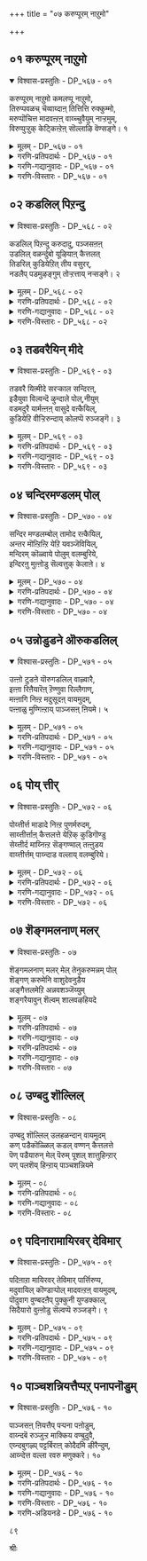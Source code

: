 +++
title = "०७ करुप्पूरम् नाऱुमो"

+++


## ०१ करुप्पूरम् नाऱुमो

<details open><summary>विश्वास-प्रस्तुतिः - DP_५६७ - ०१</summary>

करुप्पूरम् नाऱुमो कमलप्पू नाऱुमो,  
तिरुप्पवळच् चॆव्वाय्दाऩ् तित्तित्ति रुक्कुम्मो,  
मरुप्पॊचित्त मादवऩ्ऱऩ् वाय्च्चुवैयुम् नाऱ्ऱमुम्,  
विरुप्पुऱ्ऱुक् केट्किऩ्ऱेऩ् सॊल्लाऴि वॆण्सङ्गे। १
</details>

<details><summary>मूलम् - DP_५६७ - ०१</summary>

करुप्पूरम् नाऱुमो कमलप्पू नाऱुमो,  
तिरुप्पवळच् चॆव्वाय्दाऩ् तित्तित्ति रुक्कुम्मो,  
मरुप्पॊचित्त मादवऩ्ऱऩ् वाय्च्चुवैयुम् नाऱ्ऱमुम्,  
विरुप्पुऱ्ऱुक् केट्किऩ्ऱेऩ् सॊल्लाऴि वॆण्सङ्गे। १
</details>

<details><summary>गरणि-प्रतिपदार्थः - DP_५६७ - ०१</summary>

करुप्पूरम्=पच्च कर्पूरदन्तॆ, नाऱुमो=वासनॆयुळ्ळद्दो? कमलम् पू=कमलद हूविनन्तॆ, नाऱुमो=वासनॆयुळ्ळद्दो, तिरु=श्रेष्ठवाद, पवळम्=हवळदन्तॆ, शॆम्=सॊबगिन, वाय् तान्=तुटिगळु, तित्तित्तु=मधुरवागि, इरुक्कूमो=इरुवुदो? मरुप्पु=आनॆय दन्तगळन्नु, ऒशित्त=मुरिद, मादवन् तन्=माधवनाद श्रीकृष्णन, वाय्=तुटिय, शुवैयुम्=रुचियन्नू, नाट्रुमुम्=परिमळवन्नू, विरुप्पुट्रु=आशॆपट्टु, केट्किऱेन्=केळुत्तिद्देनॆ. आऴि=आज्ञॆ माडुव, वॆळ्=बिळिय, शङ्गे-शङ्खवे, शॊल्=हेळु.
</details>

<details><summary>गरणि-गद्यानुवादः - DP_५६७ - ०१</summary>

पच्चकर्पूरदन्तॆ वासनॆयुळ्ळद्दो? कमलद हूविनन्तॆ वासनॆयुळ्ळद्दो? श्रेष्ठवाद हवळदन्तॆ सॊबगिन तुटिगळु मधुरवागिरुत्तवॆयो, आनॆय दन्तवन्नु मुरिद माधवन तुटिय रुचियन्नू परिमळवन्नू आशॆपट्टु\(निन्नन्नु\) केळुत्तिद्देनॆ. आज्ञॆ माडुव बिळिय शङ्खवे हेळु.\(१\)
</details>

<details><summary>गरणि-विस्तारः - DP_५६७ - ०१</summary>

भगवन्तन ऎडगैयन्नु आश्रयिसि, अवनन्नु ऎडबिडदॆ, अवन निकटवर्तियागिद्दु, अवन आज्ञॆयन्नु पालिसुव धवळ शङ्खवन्नु भगवन्तनु पूरिसुवागलॆल्ला तन्न तुटिगळिगॆ ताकिसि हिडिदुकॊळ्ळुवनल्लवे? अदन्नु ध्वनिमाडुवष्टु कालवू अदु अवन तुटिगळ सम्पर्कवन्नु हॊन्दिरुवुदल्लवे? ई कार्य मेलिन्द मेलॆ नडॆयुत्तिरुवुदल्लवे? आद्दरिन्द, भगवन्तन अधरामृतद सवियू अदर कम्पू इम्पू शङ्खक्कॆ पूर्ण अनुभवविदॆ.

गोदादेवियादरो परिशुद्धळाद कन्यॆ. सतिपतिगळिगॆ सम्बन्धिसिद याव अनुभववू अवळिगॆ इल्ल. भगवन्तने तनगॆ पतियागबेकॆन्दु हम्बलिसि, कण्डकण्डवरन्नु बेडि, अवनॊन्दिगॆ शास्त्रोक्तवागि मदुवॆयाद हागॆ कनसन्नु कण्डुपुलकितळादळष्टॆ\! ईग, अवळिगॆ कुतूहल हॆच्चागिदॆ. भगवन्तन चुम्बनद सुखवॆन्तहुदो? अवन अधरद सवि हेगो? अदन्नु तिळिदुकॊळ्ळुवुदु हेगॆ? यारन्नु केळुवुदु? केळितिळिदुकॊळ्ळुव प्रसङ्गवे इदु? तन्नन्नु नाचुवन्तॆ माडुवुदिल्लवे? हेगो, अवळ मनस्सिगॆ

८०

स्फुरिसुत्तदॆ. अदरल्लि पळगिरुव दिव्यशङ्खवन्नु केळिदन्तॆ आयितु ऎन्दु. हागॆये, ई तिरुमॊऴियल्लि शङ्खवन्नु परिपरियागि केळुत्ताळॆ. “ननगॆ अनुभविसबेकॆम्ब आशॆ; मॊदले तिळियबेकॆम्ब कुतूहल. निनगॆ अदर पूर्ण अनुभवविदॆ. अदु हेगिदॆ, हेळु, शङ्खवे?”ऎन्नुत्ताळॆ.

प्रश्नॆयल्लि बळसिरुव उपमानगळु उचितवागि, रम्यवागिवॆ.

आनॆय दन्तवन्नु मुरिद माधव-ऎम्बल्लि कृष्णनन्नु कॊल्लबेकॆम्ब कंसन मोसद जालदल्लि सेरिद्द कुवलयापीडवॆम्ब मद्दानॆय विषय सूचितवागिदॆ.
</details>

## ०२ कडलिल् पिऱन्दु

<details open><summary>विश्वास-प्रस्तुतिः - DP_५६८ - ०२</summary>

कडलिल् पिऱन्दु करुदादु, पञ्जसऩऩ्  
उडलिल् वळर्न्दुबो यूऴियाऩ् कैत्तलत्  
तिडरिल् कुडियेऱित् तीय वसुरर्,  
नडलैप् पडमुऴङ्गुम् तोऱ्ऱत्ताय् नऱ्सङ्गे। २
</details>

<details><summary>मूलम् - DP_५६८ - ०२</summary>

कडलिल् पिऱन्दु करुदादु, पञ्जसऩऩ्  
उडलिल् वळर्न्दुबो यूऴियाऩ् कैत्तलत्  
तिडरिल् कुडियेऱित् तीय वसुरर्,  
नडलैप् पडमुऴङ्गुम् तोऱ्ऱत्ताय् नऱ्सङ्गे। २
</details>

<details><summary>गरणि-प्रतिपदार्थः - DP_५६८ - ०२</summary>

नल्=श्रेष्ठ, शङ्गे=शङ्खवे. कडलिल्=कडलिनल्लि, पिऱन्दु=हुट्टि, पञ्चजनन्=पञ्चजननॆम्बवन, उडलिल्=हॊट्टॆयल्लि, पोय्=होगि, वळर्न्दु=बॆळॆदु, करुतादु=अवुगळन्नु ऎणिसदॆ, ऊऴियान्=लयकर्तनाद स्वामिय, कैतलम्=कैयॊळगिन, तिडरिल्=स्थळदल्लि, कुडि एऱि=नित्यवास माडुत्ता, तीय=क्रूरिगळाद, अशुरर्=असुररु नडलैपड=सङ्कटपडुवन्तॆ, मुऴङ्गुम्=मॊळगुव, तोट्रत्ताय्=हॊगळिकॆयन्नु पडॆदिरुवॆ.
</details>

<details><summary>गरणि-गद्यानुवादः - DP_५६८ - ०२</summary>

श्रेष्ठवाद शङ्खवे, नीनु कडलिनल्लि हुट्टिदॆ. पञ्चजननॆम्बवन हॊट्टॆयल्लि सेरि अल्लि बॆळॆदॆ. इदन्नु लॆक्किसदॆ, प्रळयकारियाद स्वामिय कैयल्लिरुव स्थळदल्लि नित्यवासमाडुत्ता, क्रूरिगळाद असुररु सङ्कटपडुवन्तॆ मॊळगुव कीर्तियन्नु पडॆदिरुवॆ.\(२\)
</details>

<details><summary>गरणि-विस्तारः - DP_५६८ - ०२</summary>

गोदादेवि शङ्खवन्नु हॊगळि मातनाडुत्ताळॆ. शङ्खदिन्दले अल्लवे तनगॆ बेकाद अत्मीय विषयगळु मनवरिकॆयागबेकादद्दु?

गोदादेवि हेळुत्ताळॆ- “शङ्खवे, नीनु हुट्टिद्दु कडलल्लि, ऎन्दरॆ, उप्पुनीरिनल्लि. बॆळॆदद्दु पञ्चजनन हॊट्टॆयल्लि. ऎन्दरॆ, राक्षसन हॊट्टॆयल्लि. ई ऎरडू ऒन्दक्किन्त ऒन्दु कीळु अथवा कॆट्टद्दु. आदरॆ, निन्नहुट्टन्नू बॆळवणिगॆयन्नू प्रळयकर्तनाद भगवन्तनु लॆक्किसलिल्ल. निन्नन्नु पूर्णवागि अनुग्रहिसिदनु. निनगॆ तन्न करतलदल्ले वासक्कॆ अवकाशकॊट्टनु. नीनु भगवन्तन इच्छानुवर्तियागि, बेकॆन्दाग दनिगैदु क्रूरिगळाद सुरर हृदयवन्नु तल्लणिसुत्तीयॆ. इदर गुट्टेनिरबहुदु हेळलारॆया?

८१

शङ्खवन्नु कुरितु मातनाडुवाग गोदादेविगॆ तन्न जीवनद परिस्थितिय नॆनपागुवुदु. अवळु हुट्टिद्दु अयोनिजॆयागि, तुलसी गिडद पातियल्लि. बॆळॆदद्दु परम भागवतन मनॆयल्लि. पडॆदद्दु पवित्रवाद श्रेष्ठसंस्कृतियन्नु. आशिसिद्दु भगवन्तने तनगॆ पतियागबेकॆन्दु. इवॆल्ल शङ्खद जन्मक्किंर कीळो मेलो? शङ्खवन्ने अनुग्रहिसि आदरिसुव दयामयनाद भगवन्तनु तन्नन्नु उद्धरिसलारने? तन्न आशॆयन्नु सफलगॊळिसलारने? आदरॆ,ईग अवळ परिस्थितियेनु? शङ्खद हागॆ अवळिगॆ भगवन्तन शाश्वत सहवासविदॆये? ई कारणदिन्दले अवळु शङ्खवन्ने केळुत्तिरुवुदु-भगवन्तन शाश्वतसहवास दॊरॆयलु आगबेकादद्देनु? नडसबेकादद्देनु? ई ऒळगुट्टु अवळिगॆ तिळियबेकु. शङ्खक्कॆ अदु गॊत्तिरबहुदल्लवे? गॊत्तिदॆयॆन्दे अवळ नम्बिकॆ. आद्दरिन्दले प्रश्नॆ.

शङ्खद जन्मद गुट्टन्नु विवरिसुवाग, श्रीकृष्णन जन्मद गुट्टन्नू परोक्षवागि हेळलागुत्तिदॆ, ऎन्दु तिळिदवरु हेळुत्तारॆ. रूपकवन्नु बिडिसुव गोजिगॆ इल्लि होगिल्ल. बिडिसलु साध्य ऎन्निसुत्तदॆ.
</details>

## ०३ तडवरैयिन् मीदे

<details open><summary>विश्वास-प्रस्तुतिः - DP_५६९ - ०३</summary>

तडवरै यिऩ्मीदे सरऱ्काल सन्दिरऩ्,  
इडैयुवा विल्वन्दॆ ऴुन्दाले पोल्,नीयुम्  
वडमदुरै यार्मऩ्ऩऩ् वासुदे वऩ्कैयिल्,  
कुडियेऱि वीऱ्ऱिरुन्दाय् कोलप्पॆ रुञ्जङ्गॆ। ३
</details>

<details><summary>मूलम् - DP_५६९ - ०३</summary>

तडवरै यिऩ्मीदे सरऱ्काल सन्दिरऩ्,  
इडैयुवा विल्वन्दॆ ऴुन्दाले पोल्,नीयुम्  
वडमदुरै यार्मऩ्ऩऩ् वासुदे वऩ्कैयिल्,  
कुडियेऱि वीऱ्ऱिरुन्दाय् कोलप्पॆ रुञ्जङ्गॆ। ३
</details>

<details><summary>गरणि-प्रतिपदार्थः - DP_५६९ - ०३</summary>

तडवरैयिन् मीदे=विशालवाद दॊड्ड बॆट्टद मेलॆ, शरऱ् कालम्=शरत्कालद, चन्दिरन्=चन्द्रनु, इडै=नडुवॆ, उवाविल्=हुण्णिमॆयन्दु, वन्दु=बन्दु, ऎऴुन्दाले पोल=उदयिसिदन्तॆ, कोलम्=सुन्दरवाद, पॆरु=दॊड्ड, शङ्गे=शङ्खवे, नीयुम्=नीनू सह, वडमदुरैयार्=मधुरापुरियवर, मन्नन्=राजनाद, वाशुदेवन्=वासुदेवन, कैयिल्=कैयल्लि, कुडि एऱि=नित्यवास माडुत्ता, वीट्रिरुन्दाय्=निश्चिन्तवागिद्दीयॆ.
</details>

<details><summary>गरणि-गद्यानुवादः - DP_५६९ - ०३</summary>

विशालवाद दॊड्डबॆट्टद मेलॆ, मध्यदल्लि, शरत्कालद पूर्णचन्द्रनु मूडिबम्द हागॆ, सॊबगिन दॊड्ड शङ्खवे,नीनू सह मधुरापुरिय राजनाद वासुदेवन कैयल्लि नित्यवास माडुत्ता निश्चिन्तनागिद्दीयॆ.\(३\)
</details>

<details><summary>गरणि-विस्तारः - DP_५६९ - ०३</summary>

शरत्कालद हुण्णिमॆय चन्द्र विशालवाद उन्नतवाद बॆट्टद मेलॆ सरियागि मध्यदल्लि प्रकाशिसुत्तिद्दरॆ, बॆट्टक्कू चन्द्रनिगू परस्पर सॊबगु हॆच्चुत्तदॆ. हागॆये, सुन्दरवाद दॊड्ड बिळिय शङ्ख पुरुषोत्तमनाद

८२

वासुदेवन कैयल्लि मॆरॆयुत्तिरुवुदु शङ्खद गौरववन्नु हॆच्चिसुत्तदॆ. 

“वीट्रिरु”-ऎम्बुदक्कॆ “ऒड्डोलगदल्लिरु”, अनादृश गौरवदिन्दिरु”, “ऒण्टियागिरु”, “निश्चिन्तॆयिन्दिरु”-ऎन्दु अर्थ बरुत्तदॆ.
</details>

## ०४ चन्दिरमण्डलम् पोल्

<details open><summary>विश्वास-प्रस्तुतिः - DP_५७० - ०४</summary>

सन्दिर मण्डलम्बोल् तामोद रऩ्कैयिल्,  
अन्तर मॊऩ्ऱिऩ्ऱि येऱि यवञ्जॆवियिल्,  
मन्दिरम् कॊळ्वाये पोलुम् वलम्बुरिये,  
इन्दिरऩु मुऩ्ऩोडु सॆल्वत्तुक् केलाऩे। ४
</details>

<details><summary>मूलम् - DP_५७० - ०४</summary>

सन्दिर मण्डलम्बोल् तामोद रऩ्कैयिल्,  
अन्तर मॊऩ्ऱिऩ्ऱि येऱि यवञ्जॆवियिल्,  
मन्दिरम् कॊळ्वाये पोलुम् वलम्बुरिये,  
इन्दिरऩु मुऩ्ऩोडु सॆल्वत्तुक् केलाऩे। ४
</details>

<details><summary>गरणि-प्रतिपदार्थः - DP_५७० - ०४</summary>

वलम्बुरिये=बलमुरि शङ्खवे, चन्दिरमण्डलम् पोल्=पूर्णचन्द्र मण्डलदन्तॆ, दामोदरन्=दामोदरन, कैयिल्=कैयल्लि, अन्दरम्=अवकाशवु, ऒन्ऱु=स्वल्पवू, इन्ऱि=इल्लदन्तॆ, एऱि=इद्दुकॊण्डु, अवन्=अवन, शॆवियिल्=किवियल्लि, मन्तिरम्=रहस्यवन्नु, कॊळ्वाये पोलुम्=तिळिदुकॊळ्ळुत्तिरुवॆयो\(हेळुत्तिरुवॆयो\) ऎन्नुव हागिदॆ, उन्नोडु=निन्नॊडनॆ, इन्दिरनुम्=इन्द्रनू सह, शॆल्वत्तुक्कू=ई भाग्यदल्लि, एलाने=समनागुवुदिल्लवल्ला.
</details>

<details><summary>गरणि-गद्यानुवादः - DP_५७० - ०४</summary>

बलमुरि शङ्खवे, \(नीनु\)दामोदरन कैयल्लि पूर्णचन्द्र मण्डलदन्तॆ स्वल्पवू अवकाशविल्लदन्तॆ इद्दुकॊण्डु, अवन किवियल्लि रहस्यवन्नु हेळुत्तिरुवन्तॆ इदॆ. ई भाग्यदल्लि निन्नॊडनॆ देवेन्द्रनू समनल्ल.\(४\)
</details>

<details><summary>गरणि-विस्तारः - DP_५७० - ०४</summary>

शङ्खवु दामोदरनाद भगवन्तन कैयल्लि दुण्डगॆ इदॆ. अदु पूर्ण चन्द्रनन्तॆ इदॆ. अवन कैतुम्ब इदॆ. अदक्कू अवनिगू स्वल्पवू स्थळविल्लदन्तॆ ऐक्यतॆ इदॆ. अल्लदॆ, अदु भगवन्तन ऎडगिविगॆ अत्यन्त समीफदल्लिदॆ. अदरिन्द, अवन कैयल्लि रहस्यवन्नु हेळुत्तिरुवन्तॆ कण्डुबरुत्तदॆ. ऎडॆबिडदॆ भगवन्तनॊडनॆ इरुवुदू, अवनल्लि आत्मीयतॆयन्नु पडॆदिरुवुदू ऒन्दु भाग्यवे सरि. ई भाग्य देवेन्द्रनिगू सिक्कुवुदल्ल. आद्दरिन्द, देवेन्द्रनु भगवन्तन कैयल्लिरुव बलमुरि शङ्खक्कॆ समनल्ल.
</details>

## ०५ उन्नोडुडने ऒरुकडलिल्

<details open><summary>विश्वास-प्रस्तुतिः - DP_५७१ - ०५</summary>

उऩ्ऩो टुडऩे यॊरुगडलिल् वाऴ्वारै,  
इऩ्ऩा रिऩैयारॆऩ् ऱॆण्णुवा रिल्लैगाण्,  
मऩ्ऩागि निऩ्ऱ मदुसूदऩ् वायमुदम्,  
पऩ्ऩाळु मुण्गिऩ्ऱाय् पाञ्जसऩ् ऩियमे। ५
</details>

<details><summary>मूलम् - DP_५७१ - ०५</summary>

उऩ्ऩो टुडऩे यॊरुगडलिल् वाऴ्वारै,  
इऩ्ऩा रिऩैयारॆऩ् ऱॆण्णुवा रिल्लैगाण्,  
मऩ्ऩागि निऩ्ऱ मदुसूदऩ् वायमुदम्,  
पऩ्ऩाळु मुण्गिऩ्ऱाय् पाञ्जसऩ् ऩियमे। ५
</details>

<details><summary>गरणि-प्रतिपदार्थः - DP_५७१ - ०५</summary>

पाञ्चशन्नियमे=पाञ्चजन्यवे, उन्नोडु=निन्नॊडनॆ, उडने=कूडिये, ऒरुकडलिल्=ऒन्दे कडलल्लि, वाऴ् वारै=\(बदुकि\)वासिसुववरन्नु, इन्नार्=शत्रुगळु, इणैयार्=समानरु, ऎन्ऱु=ऎन्दु, ऎण्णुवार्=भाविसुववरु, इल्लैकाण्=इल्ल कण्डॆया, मन्=सर्वेश्वरनु, आहि=आगि, निन्ऱ=इरुव, मदुशूदन्=मधुसूदनन, वाय् अमुदम्=अधरामृतवन्नु, पल्=बहु, नाळुम्=कालदिन्द, उण् हिन्ऱाय्=अनुभविसुत्तिरुवॆ.
</details>

<details><summary>गरणि-गद्यानुवादः - DP_५७१ - ०५</summary>

पाञ्चजन्यवे, ऒन्दे कडलिनल्लि निन्नॊडनॆ कूडिये हुट्टिबदुकुववरन्नु शत्रुगळु, समानरु ऎन्दु भाविसुववरु इल्ल कण्डॆया. सर्वेश्वरनागिरुव मधुसूदनन अधरामृतवन्नु बहुकालदिन्द नीनु अनुभविसुत्तिरुवॆ.\(५\)
</details>

<details><summary>गरणि-विस्तारः - DP_५७१ - ०५</summary>

शङ्खवन्नुद्देशिसि गोदादेवि हेळुत्ताळॆ- पाञ्चजन्यवे, नीनु हुट्टिद कडलिनल्लिये ऎष्टॆष्टो वस्तुगळु हुट्टलिल्लवे? हागॆये बॆळॆयलिल्लवे? अवुगळल्लि यावुदु ऒळ्ळॆयदु, यावुदु कॆट्टद्दु, यावुदरल्लि कीळु स्वभावविदॆ, यावुदरल्लि श्रेष्ठसंस्कृतियिदॆ ऎन्दु योचिसुववरु उण्टे? निनगिन्तलू स्वरूपदल्लियू स्वभावदल्लियू उत्तमरागिरुववरु बहुमन्दि इरबहुदल्लवे? आदरू सह, निन्न भाग्यवॆन्थाद्दु कण्डॆया\! बहुकालदिन्दलू नीनु भगवन्तन कैयल्लि नॆलसिरुवॆ. अवन निकटवर्तियागिरुवॆ. अवन अधरामृतवन्नु पानमाडुत्तिरुवॆ. निन्न जॊतॆयल्लिये हुट्टिबॆळॆदवरिगे इल्लद ई विशिष्टभाग्य ननगू बरुवुदॆन्दु हम्बलिसले?
</details>

## ०६ पोय् त्तीर्

<details open><summary>विश्वास-प्रस्तुतिः - DP_५७२ - ०६</summary>

पोय्त्तीर्त्त माडादे निऩ्ऱ पुणर्मरुदम्,  
साय्त्तीर्त्ताऩ् कैत्तलत्ते येऱिक् कुडिगॊण्डु  
सेय्त्तीर्द माय्निऩ्ऱ सॆङ्गण्माल् तऩ्ऩुडय  
वाय्त्तीर्त्तम् पाय्न्दाड वल्लाय् वलम्बुरिये।
</details>

<details><summary>मूलम् - DP_५७२ - ०६</summary>

पोय्त्तीर्त्त माडादे निऩ्ऱ पुणर्मरुदम्,  
साय्त्तीर्त्ताऩ् कैत्तलत्ते येऱिक् कुडिगॊण्डु  
सेय्त्तीर्द माय्निऩ्ऱ सॆङ्गण्माल् तऩ्ऩुडय  
वाय्त्तीर्त्तम् पाय्न्दाड वल्लाय् वलम्बुरिये।
</details>

<details><summary>गरणि-प्रतिपदार्थः - DP_५७२ - ०६</summary>

वलम् बुरिये=बलमुरि शङ्खवे, पोय्=होगि, तीर् त्तम्=पुण्यतीर्थदल्लि, आडादे=मुळुगदॆये, निन्ऱ=निन्त, पुणर्=अवळि, मरुदम्=मत्ती मरगळन्नु, शाय् त्तु=तळ्ळि, ईर् त्तान्=मुरिदवन, कैतलत्ते=कैतलवन्नु, एऱि=एरि, कूडिकॊण्डु=वासमाडुत्ता, शेय्=श्रेष्ठवाद, तीर् त्तमाय्=तीर्थवॆनिसि, निन्ऱ=इरुव, शॆम्=सुन्दरवाद, कण्=कण्णुगळुळ्ळ, माल् तन्नुडैय=स्वामिय, वाय् त्तीर् त्तम्=अधर तीर्थदल्लि, पाय्न्दु=मुळुगि, आडवल्लाय्=आडबल्लॆ.
</details>

<details><summary>गरणि-गद्यानुवादः - DP_५७२ - ०६</summary>

८४
</details>

<details><summary>गरणि-विस्तारः - DP_५७२ - ०६</summary>

बलमुरि शङ्खवे, होगि पुण्यतीर्थदल्लि मुळुगदॆये निन्त अवळि मत्तीमरगळन्नु तळ्ळि मुरिदवन कैतलवन्नु एरि वासमाडुत्ता श्रेष्ठवाद तीर्थवागिरुव सॊबगिन कण्णुगळुळ्ळ स्वामिय अधरतीर्थदल्लि मुळुगि आडबल्लॆ नीनु.\(६\)

दूरदूरद पुण्य तीर्थगळिगॆ कष्टपट्टादरू होगुवुदेतक्कॆ? आ पवित्रतीर्थगळल्लि मिन्दु तम्म तम्म पापगळन्नु तॊळॆदुहाकुवुदक्कल्लवे? तीर्थस्नानमाडुवाग कॆट्टविषयगळन्नॆल्ला बदिगॊत्ति तळ्ळिहाकि मनसन्नु शुद्धगॊळिसिकॊळ्ळबेकल्लवे? यक्षराजनाद कुबेरन मक्कळु- नळकूबर मत्तु मणिग्रीव ऎम्बवरु देवनदियाद मन्दाकिनिगॆ बन्दरु. अदरल्लि स्वेच्छॆयागि तम्म स्त्रीपरिवारदॊडनॆ, जलक्रीडॆयाडिदनु. मधुमत्तरागि अवरु बॆत्तलॆयागिये इद्दरु. आ मार्गवागि नारद महर्षिगळु बन्दरु. अवरन्नु कण्डकूडले स्त्रीयरॆल्लरू नाचिकॆयिन्द तम्म तम्म वस्त्रगळन्नु सुत्तिकॊण्डरु. यक्षराजकुमाररु मात्र मदान्धरागि बॆत्तलॆये इद्दरु. महर्षिगळिगॆ कोपबन्तु. अवरिगॆ तक्क बुद्धि कलिसबेकॆन्दु योचिसि अवरन्नु मत्तिमरगळागि भूलोकदल्लि स्थावर रूपदल्लि बहुकाल इरबेकॆन्दू भगवन्तनु श्रीकृष्णनागि अवतरिसि अवर शाप विमोचनॆ माडुवनॆन्दू शिक्षिसिदरु. अदरन्तॆ, अवरु नन्दगोकुलदल्लि यमुळार्जुन वॄक्षगळागि बॆळॆदुनिन्तरु. बालकृष्णन चेष्टॆगळन्नु तडॆयलारदॆ, यशोदॆ ऊर हॊरगिन ऒरळुकल्लिगॆ अवनन्नु कट्टिहाकि, तन्न कॆलसक्कॆ होदळु. कृष्णनु आ ऒरळन्नू तन्नॊडनॆ ऎळॆदुकॊण्डु अम्बॆगालिट्टुकॊण्डु होगुत्ता, आ वळि मत्तिमरगळ नडुवण सन्दिनल्लि नुसुळि होदनु. ऒरळु इत्तकडॆ तडॆदु निन्तिद्दरिन्द, अदन्नु जग्गि ऎळॆदद्दरिन्द आ हॆम्मरगळॆरडू मुरिदुबिद्दवु. यक्षराजकुमाररिगॆ शाप विमोचनॆयायितु.

गोदादेवि हेळुत्ताळॆ- पाञ्चजन्यवे, कृष्ण अन्थ समर्थनागिरुवाग, नीनु हेगॆ भगवन्तन कैसेरुवन्तायितु? याव पुण्यफलदिन्द निनगॆ अवन अधरतीर्थदल्लि मुळुगि आडुवन्तायितु? आ सुकृत विशेष नगऊ उण्टे?
</details>

## ०७ शॆङ्गमलनाण् मलर्

<details open><summary>विश्वास-प्रस्तुतिः - ०७</summary>

शॆङ्गमलनाण् मलर् मेल् तेनुकरुमन्नम् पोल्  
शॆङ्गण् करुमेनि वाशुदेवनुडैय  
अङ्गैत्तलमेऱि अन्नवशञ्जॆय्युम्  
शङ्गरैयावुन् शॆल्वम् शालवऴहियदे
</details>

<details><summary>मूलम् - ०७</summary>

शॆङ्गमलनाण् मलर् मेल् तेनुकरुमन्नम् पोल्  
शॆङ्गण् करुमेनि वाशुदेवनुडैय  
अङ्गैत्तलमेऱि अन्नवशञ्जॆय्युम्  
शङ्गरैयावुन् शॆल्वम् शालवऴहियदे
</details>

<details><summary>गरणि-प्रतिपदार्थः - ०७</summary>

शॆम्=कॆम्पुबण्णद, कमलम्=कमलवु, नाळ्=आगले अरळिद्दाद, मलर् मेल्=हूविन मेलॆ, तेन्=मधुवन्नु, नुकरुम्=कुडियुत्तिरुव, अन्नम्=हंसद, पोल्=हागॆम् शॆम्=सॊबगिन, कण्=कण्णुगळुळ्ळ, करु=करिय, मेनि=देहकान्तिय, वाशुदेवनुडैय=वासुदेवन
</details>

<details><summary>गरणि-गद्यानुवादः - ०७</summary>

८५
</details>

<details><summary>गरणि-प्रतिपदार्थः - ०७</summary>

अम्=सुन्दरवाद, कैत्तलम्=कैतलवन्नु, एऱि=हत्ति, अन्नवशम् शॆय्युम्= सुखवागिनिद्रिसुव, शङ्गु अरैया=श्रेष्ठवाद शङ्खवे, उन्=निन्न, शॆल् वम्=भाग्यवु, शाल=तुम्ब, अऴहियदे=श्रेष्ठवादद्दे\(सुन्दरवादद्दे\)
</details>

<details><summary>गरणि-गद्यानुवादः - ०७</summary>

आगले बिरुद कॆन्दावरॆय हूविन मेलॆ\(ऎरगि\) मधुपान माडुव हंसद हागॆ, सॊबगिन कण्णुगळुळ्ळ करिय देहकान्तिय वासुदेवन अन्दवाद कैतलवन्नु हत्तिसुखवागि निश्चिन्तॆयिन्द निद्रिसुव श्रेष्ठशङ्खवे, निन्न भाग्यवु तुम्ब श्रेष्ठसुन्दर.\(७\)
</details>

<details><summary>गरणि-विस्तारः - ०७</summary>

कॆन्दावरॆ हू आगले बिरिदिदॆ. परिमळदिन्दलू कान्तियिन्दलू मधुविनिन्दलू तुम्बिदॆ. अदर मेलॆ शुद्धबिळिय हंसवु कुळितु मधुपान माडुत्ता सुखवागि तन्नन्ने तानु मरॆतिदॆ. हागॆये, विशिष्टदेहकान्तियिन्दलू, परिमळदिन्दलू, सॊबगिनिन्द कूडिद कण्णुगळिन्दलू कूडिद भगवन्तन कैयन्नु शुद्धवाद बिळिय शङ्खवु सेरि अल्लि सुखवागि, निश्चिन्तॆयिन्द निद्रिसुत्तिदॆ. हंसद सौख्यप्रकृति नियमक्कॆ अनुगुणवादद्दु. आदरॆ, शङ्खक्कॆ बन्दिरुव अपरूपवाद भाग्य तुम्ब श्रेष्ठवादद्दु मत्तु सुन्दरवादद्दु. ऎरडु नोटगळन्नू नोडुववर भाग्य ऎन्थाद्दो\!
</details>

## ०८ उण्बदु शॊल्लिल्

<details open><summary>विश्वास-प्रस्तुतिः - ०८</summary>

उण्बदु शॊल्लिल् उलहळन्दान् वायमुदम्  
कण् पडैकॊळ्ळिल् कडल् वण्णन् कैत्तलत्ते  
पॆण् पडैयारुन् मेल् पॆरुम् पूशल् शात्तुहिन्ऱार्  
पण् पलशॆय् हिन्ऱाय् पाञ्चशन्नियमे
</details>

<details><summary>मूलम् - ०८</summary>

उण्बदु शॊल्लिल् उलहळन्दान् वायमुदम्  
कण् पडैकॊळ्ळिल् कडल् वण्णन् कैत्तलत्ते  
पॆण् पडैयारुन् मेल् पॆरुम् पूशल् शात्तुहिन्ऱार्  
पण् पलशॆय् हिन्ऱाय् पाञ्चशन्नियमे
</details>

<details><summary>गरणि-प्रतिपदार्थः - ०८</summary>

पाञ्चशन्नियमे=पाञ्चजन्यवे, उण् बदु=\(नीनु\)उण्णुवुदन्नु, शॊल्लिल्=हेळुवुदादरॆ, उलहु=लोकगळन्नु, अळन्दान्=अळॆदवन, वाय् अमुदम्=अधरामृत, कण् पडै=निद्रॆ माडुवुदन्नु कॊळ्ळिल्=ऎणिसुवुदादरॆ, कडल् वण्णन्=कडल् वण्णन, कैत्तलत्ते=कैतलदल्लि, पॆण् पडैयार्=हॆण्णुकुलदवरॆल्लरू, उन्मेल्=निन्न मेलॆ, पॆरुम्=बहळ\(दॊड्ड\) पूशल्=कूगाटवन्नु, शात्तुहिन्ऱार्=हॊरिसुत्तरॆ, पण् बु=कॆलसवन्नु अल=सङ्कटगॊळिसुवन्तॆ, शॆय् हिन्ऱाय्=माडुवॆयल्ला.
</details>

<details><summary>गरणि-गद्यानुवादः - ०८</summary>

पाञ्चजन्यवे, नीनु उण्णुवुदन्नु हेळुवुदादरॆ अदु लोकगळन्नळॆदवन अधरामृत. नीनु निद्रिसुवुदन्नु ऎणिसुवुदारॆ, अदु कडलवण्णन कैतलवे. हॆण्नुकुलदवरॆल्लरू निन्नमेलॆ बलुदॊड्ड कूगाटवन्नॆब्बिसुत्तारॆ. अवरिगॆ सङ्कट तरुव कॆलसवन्नु माडुवॆयल्ला.\(८\)
</details>

<details><summary>गरणि-विस्तारः - ०८</summary>

८६

गोदादेवि हेळुत्ताळॆ- पाञ्चजन्यवे, नीनु परमस्वार्थि;एकॆन्नुवॆयो, केळु. हॆण्णिन कुलवे आशॆपडुव ऎरडु सौख्यगळन्नु नीनु अवरिगॆ इल्लदन्तॆ माडिबिट्टिद्दी. भगवन्तन अधरामृतवन्नु उण्णुत्ता नीनु आनन्ददल्लि मैमरॆतिद्दी. अवन कैतलदल्ले सदा मलगि सुखनिद्दॆ माडुत्ती. इडिय स्त्रीकुलवे आशॆपडुवुदु इवॆरडक्के-ऎन्दरॆ, भगवन्तन अधरामृतद सवियूट मत्तु अवन दृढालिङ्गन-पाञ्चजन्यवे, नीनु हीगॆ माडबहुदे? इदु याव न्याय? ई निन्न कॆलसदिन्द हॆण्णुकुलक्के सङ्कट ऒदगिदॆयल्ला. सहजवागि अवरिगॆल्ल निन्न मेलॆ असूयॆ हॆच्चिदॆ. ऎल्लरू कूडि दॊड्द गद्दलवन्ने ऎब्बिसिबिट्टिद्दारॆ. ईगलादरू, नीनु अवरिगॆ निन्न स्थानवन्नु बिट्टुकॊडलारदे?

गोदादेविय मातिनल्लि स्त्रीसहजवाद असूयॆयन्नु व्यक्तपडिसुत्ताळॆ. तनगॆ लभिसबेकाद स्थळवन्नू सौख्यवन्नू तनगॆ इल्लदन्तॆ तडॆदु, शङ्खवॊन्दु अदन्नु सूरॆगॊळ्ळुत्तिदॆयल्ला, तनगॆ सङ्कटवुण्टुमाडिदॆयल्ला, भगवन्तनॊडनॆ कूडिरुव भाग्यवन्नु इल्लदन्तॆ माडिदॆयल्ला ऎम्ब विषयवन्नु स्त्रीकुलक्के ऒदगिबन्द कष्टसङ्कटवॆम्बन्तॆ विवरिसिहेळिद्दाळॆ.
</details>

## ०९ पदिनारामायिरवर् देविमार्

<details open><summary>विश्वास-प्रस्तुतिः - DP_५७५ - ०९</summary>

पदिऩाऱा मायिरवर् तेविमार् पार्त्तिरुप्प,  
मदुवायिल् कॊण्डाऱ्पोल् मादवऩ्ऱऩ् वायमुदम्,  
पॊदुवाग वुण्बदऩैप् पुक्कुनी युण्डक्काल्,  
सिदैयारो वुऩ्ऩोडु सॆल्वप्पॆ रुञ्जङ्गे। ९
</details>

<details><summary>मूलम् - DP_५७५ - ०९</summary>

पदिऩाऱा मायिरवर् तेविमार् पार्त्तिरुप्प,  
मदुवायिल् कॊण्डाऱ्पोल् मादवऩ्ऱऩ् वायमुदम्,  
पॊदुवाग वुण्बदऩैप् पुक्कुनी युण्डक्काल्,  
सिदैयारो वुऩ्ऩोडु सॆल्वप्पॆ रुञ्जङ्गे। ९
</details>

<details><summary>गरणि-प्रतिपदार्थः - DP_५७५ - ०९</summary>

शॆल्वम्=भाग्यवुळ्ळ, पॆरु=दॊड्ड, शङ्गे=शङ्खवे, पदिनाऱाम्=हदिनारु, आयिरवर्=साविर सङ्ख्यॆय, देविमार्=देवियरु, पार् त्तु=कादुकॊण्डु, इरुप्प=इरुव, मादवन् तन्=माधवन, वय अमुदम्=अधरामृतवन्नु, मदु=मधुवन्नु, वायिल् कॊण्डाऱ् पोल्=उण्णुव हागॆ, पॊदु आह=सहजवागि,\(सामान्यवागि\),उण्बदनै=उण्णुवुदन्नु, नी=नीनु, पुक्कू=नडुवॆ हॊक्कू\(प्रवेशिसि\) उण्डक्काल्=उण्डुबिट्टरॆ, उन्नोडु=निन्न मेलॆ, शिदैयारो=आग्रहगॊळ्ळरो?
</details>

<details><summary>गरणि-गद्यानुवादः - DP_५७५ - ०९</summary>

हिरियभाग्यवुळ्ळ शङ्खवे, हदिनारुसाविर देवियरु कादुकॊण्डिरुव माधवन अधरामृतवन्नु जेनन्नु उण्णुव हागॆ सहजवागि उण्णुवुदन्नु नीणुनडुवॆ प्रवेशिसि उण्डुबिट्टॆयादरॆ, अवरॆल्लरू निन्नमेलॆ आग्रहगॊळ्ळरेनु?\(९\)
</details>

<details><summary>गरणि-विस्तारः - DP_५७५ - ०९</summary>

गोदादेवि हेळुत्ताळॆ- शङ्खवे निन्नदु बलुदॊड्ड भाग्य. अदक्किन्तलू

८७

हॆच्चिन आग्रहवू असूयॆयू निन्न मेलिदॆ. एकॆ ऎन्नुवॆया? कृष्ण भगवन्तनिगॆ हदिनारु साविर मडदियरु. अवरॆल्लरू श्रीपतिय अधरामृतवन्नु जेनन्नु सविदन्तॆ अत्यादरदिन्द उण्डु तणियबेकॆन्दु कादुकॊण्डिद्दारॆ. मडदियराद अवरिगॆ इदु सहजवे. अवर आशॆ तणियबेडवे? अदक्कॆ अवकाश कॊडबेडवे? वरिगॆ अड्डियागि नीनु अवरिगू भगवन्तनिगू नडुवॆ प्रवेशिसिद्दी. भगवन्तन अधरामृतवन्नॆल्ला नीने सूरॆगॊळ्ळुत्तिद्दीयॆ. आद्दरिन्द, अवरॆल्लरू निन्नमेलॆ आग्रहगॊळ्ळुवुदू असूयॆगॊळ्ळुवुदू सहजवल्लवे?
</details>

## १० पाञ्चशन्नियत्तैप्पऱ् पनापनॊडुम्

<details open><summary>विश्वास-प्रस्तुतिः - DP_५७६ - १०</summary>

पाञ्जसऩ् ऩियत्तैप् पऱ्पना पऩोडुम्,  
वाय्न्दबॆ रुञ्जुऱ्ऱ माक्किय वण्बुदुवै,  
एय्न्दबुगऴ्प् पट्टर्बिराऩ् कोदैदमि ऴीरैन्दुम्,  
आय्न्देत्त वल्ला रवरु मणुक्करे। १०
</details>

<details><summary>मूलम् - DP_५७६ - १०</summary>

पाञ्जसऩ् ऩियत्तैप् पऱ्पना पऩोडुम्,  
वाय्न्दबॆ रुञ्जुऱ्ऱ माक्किय वण्बुदुवै,  
एय्न्दबुगऴ्प् पट्टर्बिराऩ् कोदैदमि ऴीरैन्दुम्,  
आय्न्देत्त वल्ला रवरु मणुक्करे। १०
</details>

<details><summary>गरणि-प्रतिपदार्थः - DP_५७६ - १०</summary>

पाञ्चशन्नियत्तै=पाञ्चजन्यवन्नु, पऱ् बनाभनॊडुम्=पद्मनाभ\(भगवन्त\)नॊडनॆ, वाय्न्द=समीपद\(निकटवाद\), पॆरु=श्रेष्ठवाद, शुट्रम्=बान्धव्यवन्नु, आक्किय=उण्टुमाडिद, वण्=सुन्दरवाद, पुदुवै=श्रीविल्लिपुत्तूरिन, एय्न्द=असदृशवाद, पुहऴ्=हॊगळिकॆयुळ्ळ, पट्टर् पिरान्=हिरियभट्टर, कोदै=गोदादेवियु, तमिऴ्=तमिळिन, ईर् ऐन्दुम्=ईरैदू\(हत्तु पाशुरगळन्नू\), आय्न्दु=जालिसि अरितुकॊण्डु, एत्त=स्तुतिसलु, वल्लार् अवरुम्=तिळिदुकॊण्डवरू, अणुक्करे=अन्तरङ्ग भक्तरागुववरे आगुत्तारॆ.
</details>

<details><summary>गरणि-गद्यानुवादः - DP_५७६ - १०</summary>

पाञ्चजन्यवन्नु पद्मनाभनॊडनॆ निकत्टवाद श्रेष्ठबान्धव्यवन्नु उण्टुमाडिद सुन्दरवाद श्रीविल्लिपुत्तूरिनवळू असदृशवाद हॊगळिकॆयुळ्ळ हिरियभट्टर\(विष्णुचित्तर\)मगळू गोदादेविय तमिळिन ई हत्तुपाशुरगळन्नू चॆन्नागि अरितुकॊण्डु स्तुतिसलु तिळिदुकॊण्डवरू सह भगवन्तन आन्तरिकभक्तरे आगुत्तारॆ.\(१०\)
</details>

<details><summary>गरणि-विस्तारः - DP_५७६ - १०</summary>

पाञ्चजन्य शङ्ख हुट्टिद्दु बॆळॆदद्दू कीळु रीतियल्लिये. आदरू, भगवन्तनु अदन्नु आदरदिन्द आरिसिकॊण्डु तन्न दिव्यायुधगळल्लि ऒन्दन्नागि माडिकॊण्डनु. इदर गुट्टेनु? अदु भगवन्तनिगॆ सल्लिसुव परिशुद्धवाद प्रतिफलवन्नु कोरद कैङ्कर्यवे अल्लवे? पाञ्चजन्यवु सदा भगवन्तन इच्छॆबन्दाग, अवन सेवॆगॆ सदा जाग्रतवागि सिद्धवागिरुवुदु. भगवन्तन इच्छॆबन्दाग, अवन सॊबगिन तुटिगळन्नु हॊन्दिकॊळ्ळुवुदु. मॊळगि घर्जिसुवुदु. शत्रुहृदयवन्नु तल्लणिसुवन्तॆ माडुवुदु. हीगॆ, भगवन्तन अधरामृतवन्नु सन्तृप्तियागि पानमाडुत्ता, सदा अवन निकटवर्तियागि

८८

निश्चिन्तॆयिन्द सुखवागिरुवुदु पाञ्चजन्यद भाग्य.

पाञ्चजन्यक्किन्तलू उत्तम जन्मतळॆदु, उत्तम रीतियल्लि, उत्तमसन्निवेशदल्लि बॆळॆद गोदादेविगू, अवळु भगवन्तने तन्न पतियागबेकॆन्दु तॊळलिबळलिदरू, आ भाग्यलभिसलिल्लवल्ला ऎम्बुदु अवळ कॊरगु. इडिय हॆण्णिन कुलवे आशॆपडुव भगवन्तन अधरामृतवू अवन आलिङ्गनवू पाञ्चजन्यक्कॆ ऒदगिबन्दन्तॆ, ऒदगलिल्लवल्ला. भगवन्तन हदिनारु साविर मडदियरू ई सुखक्कागिये कादुकुळितिद्दारल्ला. अवर आशॆ नॆरवेरुवुदु ऎन्दु?

भगवन्तनन्नु अनन्यवागि आश्रयिसि, निस्वार्थरीतियल्लि. ऎन्दरॆ, अवनिन्द एनन्नू आशिसदॆ सेवॆ नडसुवुदे इदर गुट्टु. परम भक्तन गुणस्वभाव नडतॆ ऎल्लवू इदे.

ई हत्तु पाशुरगळल्लि गोदादेवि पाञ्चजन्यद ई वैशिष्ट्यवन्ने उद्धरिसि, हॊगळि हाडुवुदु. परमस्तुत्यकिङ्करनॆनिसिद पाञ्चजन्यवन्नू भक्तर भगव्तन परम कारुण्यवन्नू ई मूलक चॆन्नागि अरितुकॊण्डु, भगवन्तन किङ्करनन्ने मनसार स्तुतिसबल्लवरू सह भगवन्तन परमभक्तरे आगुत्तारॆ ऎन्नुताळॆ गोदादेवि. सद्भक्तन भक्तनू\(किङ्करनू\)भगवन्तन भक्तने\! इदे ई तिरुमॊऴिय फलश्रुति.
</details>

<details><summary>गरणि-अडियनडे - DP_५७६ - १०</summary>

करुप्पूरम्, कडल्, तडवरै, चन्दिरन्, उन्नोडु, पोय्, शॆङ्गमलम्, उण्बदु, पदिनाऱु, पाञ्च,\(विण्\)
</details>

८९

श्रीः